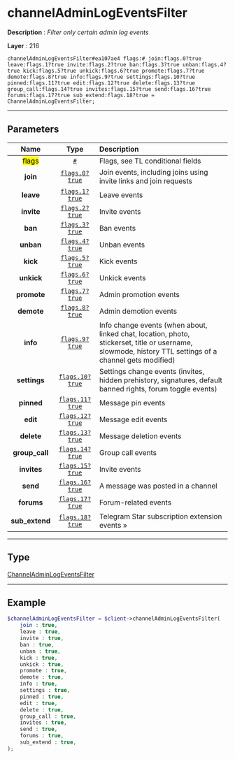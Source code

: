 # channelAdminLogEventsFilter

**Description** : *Filter only certain admin log events*

**Layer** : 216

```tl
channelAdminLogEventsFilter#ea107ae4 flags:# join:flags.0?true leave:flags.1?true invite:flags.2?true ban:flags.3?true unban:flags.4?true kick:flags.5?true unkick:flags.6?true promote:flags.7?true demote:flags.8?true info:flags.9?true settings:flags.10?true pinned:flags.11?true edit:flags.12?true delete:flags.13?true group_call:flags.14?true invites:flags.15?true send:flags.16?true forums:flags.17?true sub_extend:flags.18?true = ChannelAdminLogEventsFilter;
```

---

## Parameters

| Name | Type | Description |
| :---: | :---: | :--- |
| <mark>flags</mark> | [`#`](type/#) | Flags, see TL conditional fields |
| **join** | [`flags.0?true`](type/true) | Join events, including joins using invite links and join requests |
| **leave** | [`flags.1?true`](type/true) | Leave events |
| **invite** | [`flags.2?true`](type/true) | Invite events |
| **ban** | [`flags.3?true`](type/true) | Ban events |
| **unban** | [`flags.4?true`](type/true) | Unban events |
| **kick** | [`flags.5?true`](type/true) | Kick events |
| **unkick** | [`flags.6?true`](type/true) | Unkick events |
| **promote** | [`flags.7?true`](type/true) | Admin promotion events |
| **demote** | [`flags.8?true`](type/true) | Admin demotion events |
| **info** | [`flags.9?true`](type/true) | Info change events (when about, linked chat, location, photo, stickerset, title or username, slowmode, history TTL settings of a channel gets modified) |
| **settings** | [`flags.10?true`](type/true) | Settings change events (invites, hidden prehistory, signatures, default banned rights, forum toggle events) |
| **pinned** | [`flags.11?true`](type/true) | Message pin events |
| **edit** | [`flags.12?true`](type/true) | Message edit events |
| **delete** | [`flags.13?true`](type/true) | Message deletion events |
| **group_call** | [`flags.14?true`](type/true) | Group call events |
| **invites** | [`flags.15?true`](type/true) | Invite events |
| **send** | [`flags.16?true`](type/true) | A message was posted in a channel |
| **forums** | [`flags.17?true`](type/true) | Forum-related events |
| **sub_extend** | [`flags.18?true`](type/true) | Telegram Star subscription extension events » |

---

## Type

[ChannelAdminLogEventsFilter](type/ChannelAdminLogEventsFilter)

---

## Example

```php
$channelAdminLogEventsFilter = $client->channelAdminLogEventsFilter(
	join : true,
	leave : true,
	invite : true,
	ban : true,
	unban : true,
	kick : true,
	unkick : true,
	promote : true,
	demote : true,
	info : true,
	settings : true,
	pinned : true,
	edit : true,
	delete : true,
	group_call : true,
	invites : true,
	send : true,
	forums : true,
	sub_extend : true,
);
```